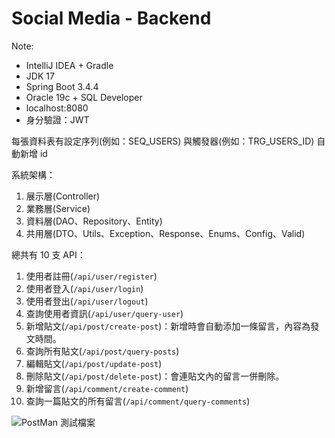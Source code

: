 # Social Media - Backend

Note:
- IntelliJ IDEA + Gradle
- JDK 17
- Spring Boot 3.4.4
- Oracle 19c + SQL Developer
- localhost:8080
- 身分驗證：JWT

每張資料表有設定序列(例如：SEQ_USERS) 與觸發器(例如：TRG_USERS_ID) 自動新增 id

系統架構：
1. 展示層(Controller)
2. 業務層(Service)
3. 資料層(DAO、Repository、Entity)
4. 共用層(DTO、Utils、Exception、Response、Enums、Config、Valid)

總共有 10 支 API：
1. 使用者註冊(`/api/user/register`)
2. 使用者登入(`/api/user/login`)
3. 使用者登出(`/api/user/logout`)
4. 查詢使用者資訊(`/api/user/query-user`)
5. 新增貼文(`/api/post/create-post`)：新增時會自動添加一條留言，內容為發文時間。
6. 查詢所有貼文(`/api/post/query-posts`)
7. 編輯貼文(`/api/post/update-post`)
8. 刪除貼文(`/api/post/delete-post`)：會連貼文內的留言一併刪除。
9. 新增留言(`/api/comment/create-comment`)
10. 查詢一篇貼文的所有留言(`/api/comment/query-comments`)

![PostMan 測試檔案](https://drive.google.com/uc?export=download&id=1KBRUL9vdq2cnxV6Og4wrYUjTZnAXpCUF)
